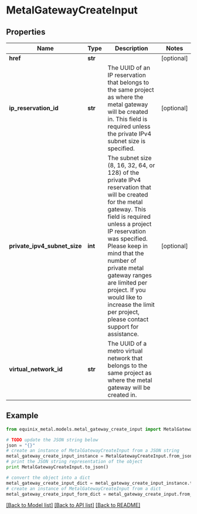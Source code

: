 # MetalGatewayCreateInput


## Properties
Name | Type | Description | Notes
------------ | ------------- | ------------- | -------------
**href** | **str** |  | [optional] 
**ip_reservation_id** | **str** | The UUID of an IP reservation that belongs to the same project as where the metal gateway will be created in. This field is required unless the private IPv4 subnet size is specified. | [optional] 
**private_ipv4_subnet_size** | **int** | The subnet size (8, 16, 32, 64, or 128) of the private IPv4 reservation that will be created for the metal gateway. This field is required unless a project IP reservation was specified.           Please keep in mind that the number of private metal gateway ranges are limited per project. If you would like to increase the limit per project, please contact support for assistance. | [optional] 
**virtual_network_id** | **str** | The UUID of a metro virtual network that belongs to the same project as where the metal gateway will be created in. | 

## Example

```python
from equinix_metal.models.metal_gateway_create_input import MetalGatewayCreateInput

# TODO update the JSON string below
json = "{}"
# create an instance of MetalGatewayCreateInput from a JSON string
metal_gateway_create_input_instance = MetalGatewayCreateInput.from_json(json)
# print the JSON string representation of the object
print MetalGatewayCreateInput.to_json()

# convert the object into a dict
metal_gateway_create_input_dict = metal_gateway_create_input_instance.to_dict()
# create an instance of MetalGatewayCreateInput from a dict
metal_gateway_create_input_form_dict = metal_gateway_create_input.from_dict(metal_gateway_create_input_dict)
```
[[Back to Model list]](../README.md#documentation-for-models) [[Back to API list]](../README.md#documentation-for-api-endpoints) [[Back to README]](../README.md)


